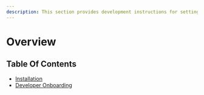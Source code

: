 ```yaml
---
description: This section provides development instructions for setting up and working with the Phoenix platform.
---
```


# Overview

## Table Of Contents

* [Installation](installation.md)
* [Developer Onboarding](developer-onboarding.md)

